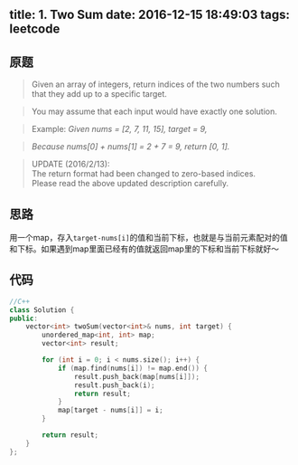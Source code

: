 title: 1. Two Sum
date: 2016-12-15 18:49:03
tags: leetcode
---


## 原题

> Given an array of integers, return indices of the two numbers such that they add up to a specific target.

> You may assume that each input would have exactly one solution.

> Example:
> *Given nums = [2, 7, 11, 15], target = 9,*

> *Because nums[0] + nums[1] = 2 + 7 = 9,* 
> *return [0, 1].*

> UPDATE (2016/2/13):  
> The return format had been changed to zero-based indices.   
> Please read the above updated description carefully.  

<!--more-->

## 思路

用一个map，存入`target-nums[i]`的值和当前下标，也就是与当前元素配对的值和下标。如果遇到map里面已经有的值就返回map里的下标和当前下标就好～

## 代码

```C++
//C++
class Solution {
public:
    vector<int> twoSum(vector<int>& nums, int target) {
        unordered_map<int, int> map;
        vector<int> result;

        for (int i = 0; i < nums.size(); i++) {
            if (map.find(nums[i]) != map.end()) {
                result.push_back(map[nums[i]]);
                result.push_back(i);
                return result;
            }
            map[target - nums[i]] = i;
        }

        return result;
    }
};
```